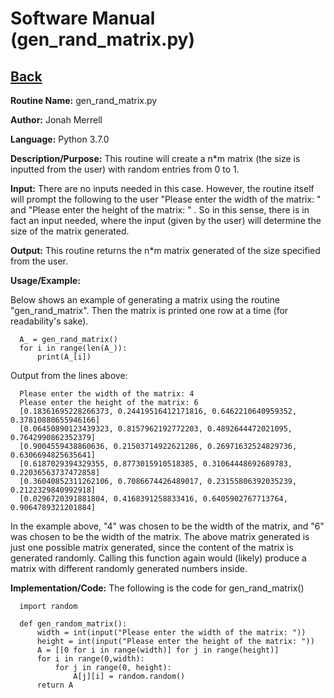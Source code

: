 # Software Manual (gen_rand_matrix.py)

## [Back](../softwaremanual)

**Routine Name:**           gen_rand_matrix.py

**Author:** Jonah Merrell

**Language:** Python 3.7.0

**Description/Purpose:** This routine will create a n*m matrix (the size is inputted from the user)
 with random entries from 0 to 1.

**Input:** There are no inputs needed in this case. However, the routine itself will prompt the following to the user 
"Please enter the width of the matrix: " and "Please enter the height of the matrix: " . So in this sense, there is in
 fact an input needed, where the input (given by the user) will determine the size of the matrix generated.

**Output:** This routine returns the n*m matrix generated of the size specified from the user.

**Usage/Example:**

Below shows an example of generating a matrix using the routine "gen_rand_matrix". Then the matrix is printed 
one row at a time (for readability's sake). 

      A_ = gen_rand_matrix()
      for i in range(len(A_)):
          print(A_[i])


Output from the lines above:

      Please enter the width of the matrix: 4
      Please enter the height of the matrix: 6
      [0.18361695228266373, 0.24419516412171816, 0.6462210640959352, 0.37810880655946166]
      [0.06450890123439323, 0.8157962192772203, 0.4892644472021095, 0.7642990862352379]
      [0.9004559438860636, 0.21503714922621286, 0.26971632524829736, 0.6306694825635641]
      [0.6187029394329355, 0.8773015910518385, 0.31064448692689783, 0.22036563737472858]
      [0.36040852311262106, 0.7086674426489017, 0.23155806392035239, 0.2122329840992918]
      [0.0296720391881804, 0.4168391258833416, 0.6405902767713764, 0.9064789321201884]

In the example above, "4" was chosen to be the width of the matrix, and "6" was chosen to be the width of the matrix.
 The above matrix generated is just one possible matrix generated, since the content of the matrix is generated randomly.
 Calling this function again would (likely) produce a matrix with different randomly generated numbers inside.

**Implementation/Code:** The following is the code for gen_rand_matrix()


      import random
      
      def gen_random_matrix():
          width = int(input("Please enter the width of the matrix: "))
          height = int(input("Please enter the height of the matrix: "))
          A = [[0 for i in range(width)] for j in range(height)]
          for i in range(0,width):
              for j in range(0, height):
                  A[j][i] = random.random()
          return A
